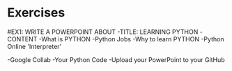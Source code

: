 # Exercises 

#EX1: WRITE A POWERPOINT ABOUT 
-TITLE: LEARNING PYTHON 
-CONTENT 
 -What is PYTHON
 -Python Jobs
 -Why to learn PYTHON
 -Python Online 'Interpreter'
 
 -Google Collab
 -Your Python Code
-Upload your PowerPoint to your GitHub 
